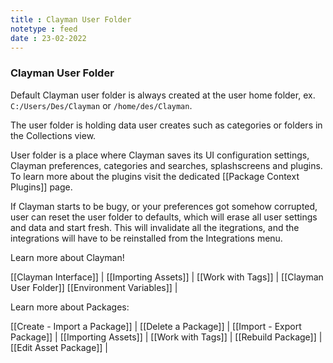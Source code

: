 ```yaml
---
title : Clayman User Folder
notetype : feed
date : 23-02-2022
---
```

### Clayman User Folder

Default Clayman user folder is always created at the user home folder, ex. `C:/Users/Des/Clayman` or `/home/des/Clayman`.

The user folder is holding data user creates such as categories or folders in the Collections view. 

User folder is a place where Clayman saves its UI configuration settings, Clayman preferences, categories and searches, splashscreens and plugins. To learn more about the plugins visit the dedicated  [[Package Context Plugins]] page.

If Clayman starts to be bugy, or your preferences got somehow corrupted, user can reset the user folder to defaults, which will erase all user settings and data and start fresh. This will invalidate all the itegrations, and the integrations will have to be reinstalled from the Integrations menu.


Learn more about Clayman!

[[Clayman Interface]] | 
[[Importing Assets]] | 
[[Work with Tags]] | 
[[Clayman User Folder]]
[[Environment Variables]] |


Learn more about Packages:

[[Create - Import a Package]] | 
[[Delete a Package]] | 
[[Import - Export Package]] | 
[[Importing Assets]] | 
[[Work with Tags]] | 
[[Rebuild Package]] | 
[[Edit Asset Package]] | 